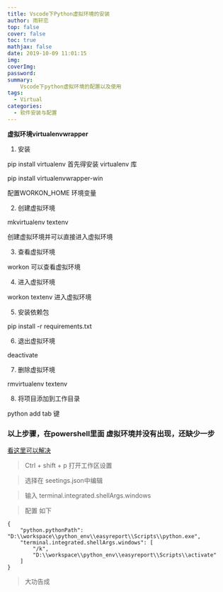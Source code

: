 ```yaml
---
title: Vscode下Python虚拟环境的安装
author: 雨轩恋
top: false
cover: false
toc: true
mathjax: false
date: 2019-10-09 11:01:15
img:
coverImg:
password:
summary:
    Vscode下python虚拟环境的配置以及使用
tags:
  - Virtual
categories:
  - 软件安装与配置
---
```





**虚拟环境virtualenvwrapper**
1. 安装

pip install virtualenv 首先得安装 virtualenv 库

pip install virtualenvwrapper-win

配置WORKON_HOME 环境变量

2. 创建虚拟环境

mkvirtualenv textenv

创建虚拟环境并可以直接进入虚拟环境

3. 查看虚拟环境

workon 可以查看虚拟环境

4. 进入虚拟环境

workon textenv 进入虚拟环境

5. 安装依赖包

pip install -r requirements.txt

6. 退出虚拟环境

deactivate

7. 删除虚拟环境

rmvirtualenv textenv

8. 将项目添加到工作目录

python add tab 键

### 以上步骤，在powershell里面 虚拟环境并没有出现，还缺少一步

[看这里可以解决](https://blog.csdn.net/Amio_/article/details/80229179)

> Ctrl + shift + p 打开工作区设置

> 选择在 seetings.json中编辑

> 输入 terminal.integrated.shellArgs.windows

> 配置 如下

```
{
    "python.pythonPath": "D:\\workspace\\python_env\\easyreport\\Scripts\\python.exe",
    "terminal.integrated.shellArgs.windows": [
        "/k",
        "D:\\workspace\\python_env\\easyreport\\Scripts\\activate"
    ]
}
```

> 大功告成


